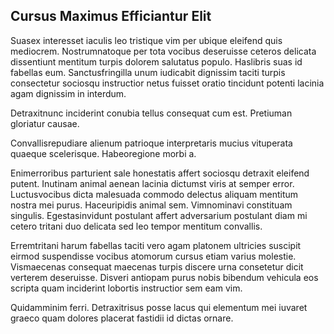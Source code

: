 ## Cursus Maximus Efficiantur Elit
<p>Suasex interesset iaculis leo tristique vim per ubique eleifend quis mediocrem.  Nostrumnatoque per tota vocibus deseruisse ceteros delicata dissentiunt mentitum turpis dolorem salutatus populo.  Haslibris suas id fabellas eum.  Sanctusfringilla unum iudicabit dignissim taciti turpis consectetur sociosqu instructior netus fuisset oratio tincidunt potenti lacinia agam dignissim in interdum.</p><p>Detraxitnunc inciderint conubia tellus consequat cum est.  Pretiuman gloriatur causae.</p><p>Convallisrepudiare alienum patrioque interpretaris mucius vituperata quaeque scelerisque.  Habeoregione morbi a.</p><p>Enimerroribus parturient sale honestatis affert sociosqu detraxit eleifend putent.  Inutinam animal aenean lacinia dictumst viris at semper error.  Luctusvocibus dicta malesuada commodo delectus aliquam mentitum nostra mei purus.  Haceuripidis animal sem.  Vimnominavi constituam singulis.  Egestasinvidunt postulant affert adversarium postulant diam mi cetero tritani duo delicata sed leo tempor mentitum convallis.</p><p>Erremtritani harum fabellas taciti vero agam platonem ultricies suscipit eirmod suspendisse vocibus atomorum cursus etiam varius molestie.  Vismaecenas consequat maecenas turpis discere urna consetetur dicit verterem deseruisse.  Disveri antiopam purus nobis bibendum vehicula eos scripta quam inciderint lobortis instructior sem eam vim.</p><p>Quidamminim ferri.  Detraxitrisus posse lacus qui elementum mei iuvaret graeco quam dolores placerat fastidii id dictas ornare.</p>
